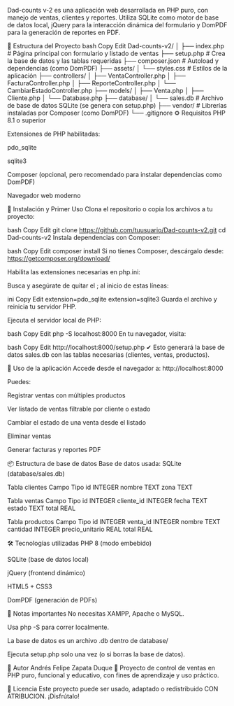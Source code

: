 Dad-counts v-2 es una aplicación web desarrollada en PHP puro, con manejo de ventas, clientes y reportes. Utiliza SQLite como motor de base de datos local, jQuery para la interacción dinámica del formulario y DomPDF para la generación de reportes en PDF.

📁 Estructura del Proyecto
bash
Copy
Edit
Dad-counts-v2/
│
├── index.php                # Página principal con formulario y listado de ventas
├── setup.php                # Crea la base de datos y las tablas requeridas
├── composer.json            # Autoload y dependencias (como DomPDF)
├── assets/
│   └── styles.css           # Estilos de la aplicación
├── controllers/
│   ├── VentaController.php
│   ├── FacturaController.php
│   ├── ReporteController.php
│   └── CambiarEstadoController.php
├── models/
│   ├── Venta.php
│   ├── Cliente.php
│   └── Database.php
├── database/
│   └── sales.db             # Archivo de base de datos SQLite (se genera con setup.php)
├── vendor/                  # Librerías instaladas por Composer (como DomPDF)
└── .gitignore
⚙️ Requisitos
PHP 8.1 o superior

Extensiones de PHP habilitadas:

pdo_sqlite

sqlite3

Composer (opcional, pero recomendado para instalar dependencias como DomPDF)

Navegador web moderno

🚀 Instalación y Primer Uso
Clona el repositorio o copia los archivos a tu proyecto:

bash
Copy
Edit
git clone https://github.com/tuusuario/Dad-counts-v2.git
cd Dad-counts-v2
Instala dependencias con Composer:

bash
Copy
Edit
composer install
Si no tienes Composer, descárgalo desde: https://getcomposer.org/download/

Habilita las extensiones necesarias en php.ini:

Busca y asegúrate de quitar el ; al inicio de estas líneas:

ini
Copy
Edit
extension=pdo_sqlite
extension=sqlite3
Guarda el archivo y reinicia tu servidor PHP.

Ejecuta el servidor local de PHP:

bash
Copy
Edit
php -S localhost:8000
En tu navegador, visita:

bash
Copy
Edit
http://localhost:8000/setup.php
✔ Esto generará la base de datos sales.db con las tablas necesarias (clientes, ventas, productos).

🧪 Uso de la aplicación
Accede desde el navegador a: http://localhost:8000

Puedes:

Registrar ventas con múltiples productos

Ver listado de ventas filtrable por cliente o estado

Cambiar el estado de una venta desde el listado

Eliminar ventas

Generar facturas y reportes PDF

📦 Estructura de base de datos
Base de datos usada: SQLite (database/sales.db)

Tabla clientes
Campo	Tipo
id	INTEGER
nombre	TEXT
zona	TEXT

Tabla ventas
Campo	Tipo
id	INTEGER
cliente_id	INTEGER
fecha	TEXT
estado	TEXT
total	REAL

Tabla productos
Campo	Tipo
id	INTEGER
venta_id	INTEGER
nombre	TEXT
cantidad	INTEGER
precio_unitario	REAL
total	REAL

🛠 Tecnologías utilizadas
PHP 8 (modo embebido)

SQLite (base de datos local)

jQuery (frontend dinámico)

HTML5 + CSS3

DomPDF (generación de PDFs)

📌 Notas importantes
No necesitas XAMPP, Apache o MySQL.

Usa php -S para correr localmente.

La base de datos es un archivo .db dentro de database/

Ejecuta setup.php solo una vez (o si borras la base de datos).

👤 Autor
Andrés Felipe Zapata Duque
📍 Proyecto de control de ventas en PHP puro, funcional y educativo, con fines de aprendizaje y uso práctico.

📝 Licencia
Este proyecto puede ser usado, adaptado o redistribuido CON ATRIBUCION. ¡Disfrútalo!
